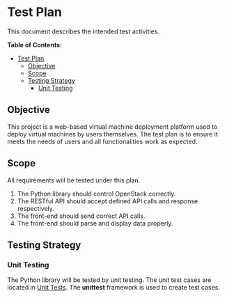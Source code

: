 # Test Plan

This document describes the intended test activities.

**Table of Contents:**

- [Test Plan](#test-plan)
  - [Objective](#objective)
  - [Scope](#scope)
  - [Testing Strategy](#testing-strategy)
    - [Unit Testing](#unit-testing)

## Objective

This project is a web-based virtual machine deployment platform used to deploy virtual machines by users themselves. The test plan is to ensure it meets the needs of users and all functionalities work as expected.

## Scope

All requirements will be tested under this plan.

1. The Python library should control OpenStack correctly.
2. The RESTful API should accept defined API calls and response respectively.
3. The front-end should send correct API calls.
4. The front-end should parse and display data properly.

## Testing Strategy

### Unit Testing

The Python library will be tested by unit testing. The unit test cases are located in [Unit Tests](../api/test). The **unittest** framework is used to create test cases.

